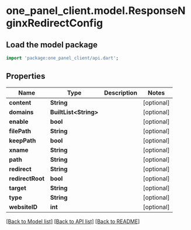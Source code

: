 # one_panel_client.model.ResponseNginxRedirectConfig

## Load the model package
```dart
import 'package:one_panel_client/api.dart';
```

## Properties
Name | Type | Description | Notes
------------ | ------------- | ------------- | -------------
**content** | **String** |  | [optional] 
**domains** | **BuiltList&lt;String&gt;** |  | [optional] 
**enable** | **bool** |  | [optional] 
**filePath** | **String** |  | [optional] 
**keepPath** | **bool** |  | [optional] 
**xname** | **String** |  | [optional] 
**path** | **String** |  | [optional] 
**redirect** | **String** |  | [optional] 
**redirectRoot** | **bool** |  | [optional] 
**target** | **String** |  | [optional] 
**type** | **String** |  | [optional] 
**websiteID** | **int** |  | [optional] 

[[Back to Model list]](../README.md#documentation-for-models) [[Back to API list]](../README.md#documentation-for-api-endpoints) [[Back to README]](../README.md)



